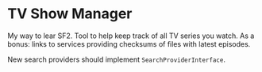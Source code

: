 TV Show Manager
===============

My way to lear SF2. Tool to help keep track of all TV series you watch.
As a bonus: links to services providing checksums of files with latest episodes.

New search providers should implement `SearchProviderInterface`.

